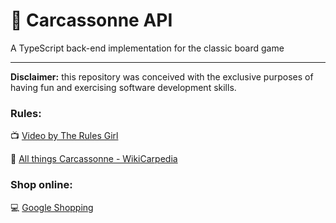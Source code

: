 # :european_castle: Carcassonne API

A TypeScript back-end implementation for the classic board game

---

**Disclaimer:** this repository was conceived with the exclusive purposes of having fun and exercising software development skills.

### Rules:

:tv: [Video by The Rules Girl](https://www.youtube.com/watch?v=-74FYj21JVg)

:scroll: [All things Carcassonne - WikiCarpedia](http://wikicarpedia.com/index.php/Carcassonne_New_Edition_Introduction)

### Shop online:

:computer: [Google Shopping](https://www.google.com/search?tbm=shop&q=carcassonne+board+game&oq=carcassonne+board+game)
